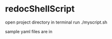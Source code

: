 # redocShellScript

open project directory in terminal
run 
./myscript.sh


sample yaml files are in


